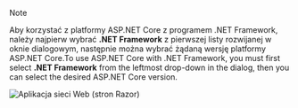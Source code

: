   > [!NOTE]
  > <span data-ttu-id="fa311-101">Aby korzystać z platformy ASP.NET Core z programem .NET Framework, należy najpierw wybrać **.NET Framework** z pierwszej listy rozwijanej w oknie dialogowym, następnie można wybrać żądaną wersję platformy ASP.NET Core.</span><span class="sxs-lookup"><span data-stu-id="fa311-101">To use ASP.NET Core with .NET Framework, you must first select **.NET Framework** from the leftmost drop-down in the dialog, then you can select the desired ASP.NET Core version.</span></span>

  ![Aplikacja sieci Web (stron Razor)](../tutorials/razor-pages/razor-pages-start/_static/np2.png)